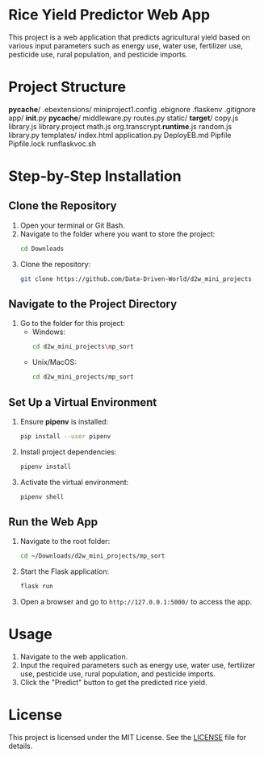 # Rice Yield Predictor Web App
This project is a web application that predicts agricultural yield based on various input parameters such as energy use, water use, fertilizer use, pesticide use, rural population, and pesticide imports.

# Project Structure
__pycache__/
.ebextensions/
    miniproject1.config
.ebignore
.flaskenv
.gitignore
app/
    __init__.py
    __pycache__/
    middleware.py
    routes.py
    static/
        __target__/
            copy.js
            library.js
            library.project
            math.js
            org.transcrypt.__runtime__.js
            random.js
        library.py
    templates/
        index.html
application.py
DeployEB.md
Pipfile
Pipfile.lock
runflaskvoc.sh

# Step-by-Step Installation  

## Clone the Repository  

1. Open your terminal or Git Bash.  
2. Navigate to the folder where you want to store the project:  
   ```bash  
   cd Downloads  
   ```  
3. Clone the repository:  
   ```bash  
   git clone https://github.com/Data-Driven-World/d2w_mini_projects  
   ```  

## Navigate to the Project Directory  

1. Go to the folder for this project:  
   - Windows:  
     ```bash  
     cd d2w_mini_projects\mp_sort  
     ```  
   - Unix/MacOS:  
     ```bash  
     cd d2w_mini_projects/mp_sort  
     ```  

## Set Up a Virtual Environment  

1. Ensure **pipenv** is installed:  
   ```bash  
   pip install --user pipenv  
   ```  
2. Install project dependencies:  
   ```bash  
   pipenv install  
   ```  
3. Activate the virtual environment:  
   ```bash  
   pipenv shell  
   ```  

## Run the Web App  

1. Navigate to the root folder:  
   ```bash  
   cd ~/Downloads/d2w_mini_projects/mp_sort  
   ```  
2. Start the Flask application:  
   ```bash  
   flask run  
   ```  
3. Open a browser and go to `http://127.0.0.1:5000/` to access the app. 

# Usage

1. Navigate to the web application.
2. Input the required parameters such as energy use, water use, fertilizer use, pesticide use, rural population, and pesticide imports.
3. Click the "Predict" button to get the predicted rice yield.

# License

This project is licensed under the MIT License. See the [LICENSE](LICENSE) file for details.
    